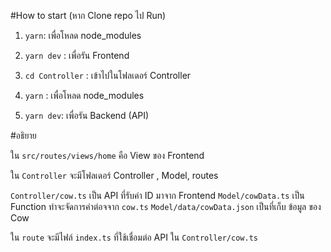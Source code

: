#How to start (หาก Clone repo ไป  Run)

1. `yarn`: เพื่อโหลด node_modules
   
2. `yarn dev` : เพื่อรัน Frontend

3. `cd Controller` : เข้าไปในโฟลเดอร์ Controller

5. `yarn` : เพื่อโหลด node_modules
4. `yarn dev`: เพื่อรัน Backend (API)

#อธิยาย

ใน `src/routes/views/home` คือ View ของ Frontend

ใน `Controller` จะมีโฟลเดอร์ Controller , Model, routes

`Controller/cow.ts` เป็น API ที่รับค่า ID มาจาก Frontend
`Model/cowData.ts` เป็น Function ทำจะจัดการค่าต่อจจาก `cow.ts`
`Model/data/cowData.json` เป็นที่เก็บ ข้อมูล ของ  Cow

ใน `route` จะมีไฟล์ `index.ts` ที่ใช้เชื่อมต่อ API ใน `Controller/cow.ts`
